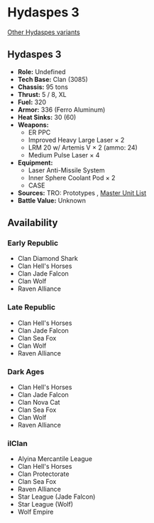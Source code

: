 # Hydaspes 3 

[Other Hydaspes variants](../hydaspes.md) 

## Hydaspes 3 

- **Role:** Undefined 
- **Tech Base:** Clan (3085) 
- **Chassis:** 95 tons 
- **Thrust:** 5 / 8, XL 
- **Fuel:** 320 
- **Armor:** 336 (Ferro Aluminum) 
- **Heat Sinks:** 30 (60) 
- **Weapons:** 
  - ER PPC 
  - Improved Heavy Large Laser × 2 
  - LRM 20 w/ Artemis V × 2 (ammo: 24) 
  - Medium Pulse Laser × 4 
- **Equipment:** 
  - Laser Anti-Missile System 
  - Inner Sphere Coolant Pod × 2 
  - CASE 
- **Sources:** TRO: Prototypes , [Master Unit List](http://masterunitlist.info/Unit/Details/4351) 
- **Battle Value:** Unknown 

## Availability 

### Early Republic 

- Clan Diamond Shark 
- Clan Hell's Horses 
- Clan Jade Falcon 
- Clan Wolf 
- Raven Alliance 

### Late Republic 

- Clan Hell's Horses 
- Clan Jade Falcon 
- Clan Sea Fox 
- Clan Wolf 
- Raven Alliance 

### Dark Ages 

- Clan Hell's Horses 
- Clan Jade Falcon 
- Clan Nova Cat 
- Clan Sea Fox 
- Clan Wolf 
- Raven Alliance 

### ilClan 

- Alyina Mercantile League 
- Clan Hell's Horses 
- Clan Protectorate 
- Clan Sea Fox 
- Raven Alliance 
- Star League (Jade Falcon) 
- Star League (Wolf) 
- Wolf Empire 

